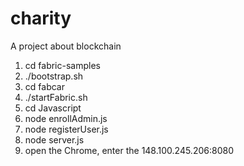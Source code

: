 # charity
A project about blockchain

1. cd fabric-samples
2. ./bootstrap.sh
3. cd fabcar
4. ./startFabric.sh
5. cd Javascript
6. node enrollAdmin.js
7. node registerUser.js
8. node server.js
9. open the Chrome, enter the 148.100.245.206:8080
